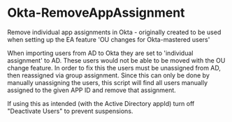 # Okta-RemoveAppAssignment
Remove individual app assignments in Okta - originally created to be used when setting up the EA feature 'OU changes for Okta-mastered users'


When importing users from AD to Okta they are set to 'individual assignment' to AD. These users would not be able to be moved with the OU change feature. In order to fix this the users must be unassigned from AD, then reassigned via group assignment. Since this can only be done by manually unassigning the users, this script will find all users manually assigned to the given APP ID and remove that assignment. 

If using this as intended (with the Active Directory appId) turn off "Deactivate Users" to prevent suspensions.
